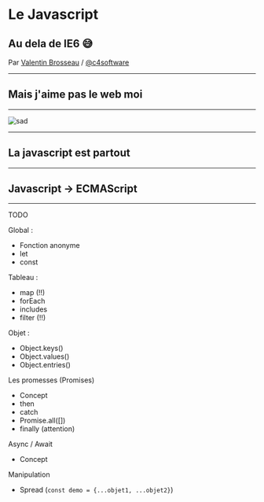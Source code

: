 # Le Javascript

## Au dela de IE6 😅

Par [Valentin Brosseau](https://github.com/c4software) / [@c4software](http://twitter.com/c4software)

---

## Mais j'aime pas le web moi

---

![sad](./img/sad.gif)

---

## La javascript est partout

---

## Javascript -> ECMAScript

---

TODO

Global :
- Fonction anonyme
- let
- const

Tableau :
- map (!!)
- forEach
- includes
- filter (!!)

Objet :
- Object.keys()
- Object.values()
- Object.entries()

Les promesses (Promises)
- Concept
- then
- catch
- Promise.all([])
- finally (attention)

Async / Await
- Concept

Manipulation 
- Spread (`const demo = {...objet1, ...objet2}`)